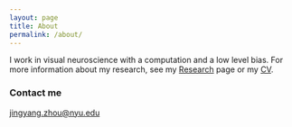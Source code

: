 ```yaml
---
layout: page
title: About
permalink: /about/
---
```


I work in visual neuroscience with a computation and a low level bias. For more information about my research, see my
[Research]({{site.baseurl}}/research/) page or my [CV](/docs/ZhouCV_2020April).


### Contact me

[jingyang.zhou@nyu.edu](mailto:jingyang.zhou@nyu.edu)    


